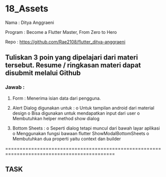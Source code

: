 # 18_Assets

Nama : Ditya Anggraeni

Program : Become a Flutter Master, From Zero to Hero

Repo : https://github.com/Rae2108/flutter_ditya-anggraeni

## Tuliskan 3 poin yang dipelajari dari materi tersebut. Resume / ringkasan materi dapat disubmit melalui Github

### Jawab : 

1. Form : Menerima isian data dari pengguna.

2. Alert Dialog digunakan untuk :
    o Untuk tampilan android dari material design
    o Bisa digunakan untuk mendapatkan input dari user
    o Membutuhkan helper method show dialog

3. Bottom Sheets : 
    o Seperti dialog tetapi muncul dari bawah layar aplikasi
    o Menggunakan fungsi bawaan flutter ShowModalBottomSheets
    o Membutuhkan dua properti yaitu context dan builder

============================================================================================

## TASK